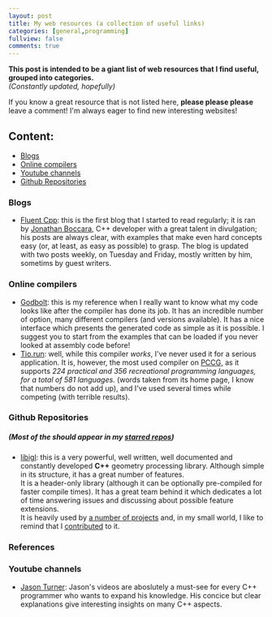 ```yaml
---
layout: post
title: My web resources (a collection of useful links)
categories: [general,programming]
fullview: false
comments: true
---
```


**This post is intended to be a giant list of web resources that I find useful, grouped into categories.**  
*(Constantly updated, hopefully)*

If you know a great resource that is not listed here, **please please please** leave a comment! I'm always eager to find new interesting websites!

## Content:
* [Blogs](#blogs)
* [Online compilers](#online-compilers)
* [Youtube channels](#youtube-channels)
* [Github Repositories](#github-repositories)

### Blogs
* [Fluent Cpp](https://www.fluentcpp.com/): this is the first blog that I started to read regularly; it is ran by [Jonathan Boccara](https://www.linkedin.com/in/jonathan-boccara-23826921/?originalSubdomain=fr), C++ developer with a great talent in divulgation; his posts are always clear, with examples that make even hard concepts easy (or, at least, as easy as possible) to grasp. The blog is updated with two posts weekly, on Tuesday and Friday, mostly written by him, sometims by guest writers.

### Online compilers
* [Godbolt](https://godbolt.org/): this is my reference when I really want to know what my code looks like after the compiler has done its job. It has an incredible number of option, many different compilers (and versions available). It has a nice interface which presents the generated code as simple as it is possible. I suggest you to start from the examples that can be loaded if you never looked at assembly code before!
* [Tio.run](https://tio.run/#): well, while this compiler *works*, I've never used it for a serious application. It is, however, the most used compiler on [PCCG](https://codegolf.stackexchange.com/), as it supports *224 practical and 356 recreational programming languages, for a total of 581 languages.* (words taken from its home page, I know that numbers do not add up), and I've used several times while competing (with terrible results).


### Github Repositories
##### (Most of the should appear in my [starred repos](https://github.com/bznein?tab=stars))
* [libigl](https://libigl.github.io/): this is a very powerful, well written, well documented and constantly developed **C++** geometry processing library. Although simple in its structure, it has a great number of features.  
It is a header-only library (although it can be optionally pre-compiled for faster compile times). It has a great team behind it which dedicates a lot of time answering issues and discussing about possible feature extensions.  
It is heavily used by [a number of projects](https://libigl.github.io/#projectsuniversities-using-libigl) and, in my small world, I like to remind that I [contributed](https://libigl.github.io/#copyright) to it.


### References
### Youtube channels
* [Jason Turner](https://www.youtube.com/user/lefticus1): Jason's videos are aboslutely a must-see for every C++ programmer who wants to expand his knowledge. His concice but clear explanations give interesting insights on many C++ aspects.
